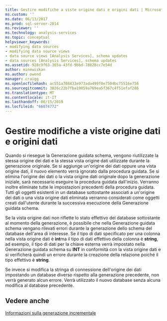 ```yaml
---
title: Gestire modifiche a viste origine dati e origini dati | Microsoft Docs
ms.custom: ''
ms.date: 06/13/2017
ms.prod: sql-server-2014
ms.reviewer: ''
ms.technology: analysis-services
ms.topic: conceptual
helpviewer_keywords:
- modifying data sources
- modifying data source views
- data source views [Analysis Services], schema updates
- data sources [Analysis Services], schema updates
ms.assetid: 928c9f63-365a-43fd-9bbd-78828cc7e54d
author: minewiskan
ms.author: owend
manager: craigg
ms.openlocfilehash: ac551a708433e973ada499f0e7504bc75516e756
ms.sourcegitcommit: 3026c22b7fba19059a769ea5f367c4f51efaf286
ms.translationtype: MT
ms.contentlocale: it-IT
ms.lasthandoff: 06/15/2019
ms.locfileid: "66074772"
---
```

# <a name="manage-changes-to-data-source-views-and-data-sources"></a>Gestire modifiche a viste origine dati e origini dati
  Quando si riesegue la Generazione guidata schema, vengono riutilizzate la stessa origine dei dati e la stessa vista origine dati utilizzate durante la generazione originale. Se si aggiunge un'origine dei dati oppure una vista origine dati, il nuovo elemento verrà ignorato dalla procedura guidata. Se si elimina l'origine dei dati o la vista origine dati originale dopo la generazione iniziale, sarà necessario eseguire la procedura guidata dall'inizio. Verranno inoltre eliminate tutte le impostazioni precedenti della procedura guidata. Tutti gli oggetti esistenti in un database sottostante associati a un'origine dei dati o una vista origine dati eliminata verranno considerati come oggetti creati dall'utente durante la successiva esecuzione della Generazione guidata schema.  
  
 Se la vista origine dati non riflette lo stato effettivo del database sottostante al momento della generazione, è possibile che nella Generazione guidata schema vengano rilevati errori durante la generazione dello schema del database dell'area di interesse. Se il tipo di dati specificato per una colonna nella vista origine dati è **int**ma il tipo di dati effettivo della colonna è **string**, ad esempio, il tipo di dati per la chiave esterna verrà impostato nella Generazione guidata schema su **INT** in conformità con la vista origine dati e si verificherà quindi un errore durante la creazione della relazione poiché il tipo effettivo è **string**.  
  
 Se invece si modifica la stringa di connessione dell'origine dei dati impostando un database diverso rispetto alla generazione precedente, non verrà generato alcun errore. Verrà utilizzato il nuovo database senza alcuna modifica al database precedente.  
  
## <a name="see-also"></a>Vedere anche  
 [Informazioni sulla generazione incrementale](understanding-incremental-generation.md)  
  
  
